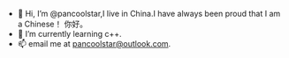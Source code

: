 - 👋 Hi, I’m @pancoolstar,I live in China.I have always been proud that I am a Chinese！ 你好。
- 🌱 I’m currently learning c++.
- 📫 email me at pancoolstar@outlook.com.

<!---
pancoolstar/pancoolstar is a ✨ special ✨ repository because its `README.md` (this file) appears on your GitHub profile.
You can click the Preview link to take a look at your changes.
--->
